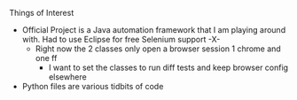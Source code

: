 Things of Interest

- Official Project is a Java automation framework that I am playing around with.  Had to use Eclipse for free Selenium support -X-
  - Right now the 2 classes only open a browser session 1 chrome and one ff
    - I want to set the classes to run diff tests and keep browser config elsewhere
- Python files are various tidbits of code
